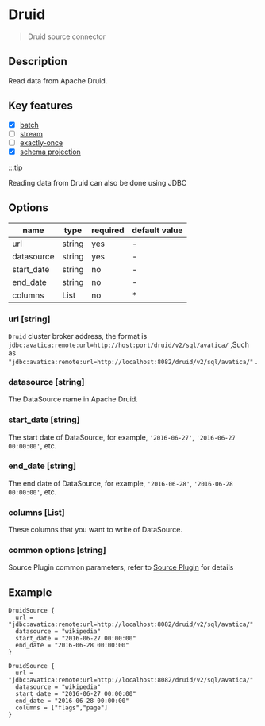 # Druid

> Druid source connector

## Description

Read data from Apache Druid.

## Key features

- [x] [batch](../../concept/connector-v2-features.md)
- [ ] [stream](../../concept/connector-v2-features.md)
- [ ] [exactly-once](../../concept/connector-v2-features.md)
- [x] [schema projection](../../concept/connector-v2-features.md)

:::tip

Reading data from Druid can also be done using JDBC

## Options

| name       | type           | required | default value |
| ---------- | -------------- | -------- | ------------- |
| url        | string       | yes      | -             |
| datasource | string       | yes      | -             |
| start_date | string       | no       | -             |
| end_date   | string       | no       | -             |
| columns    | List<string> | no       | *             |

### url [string]

`Druid` cluster broker address, the format is `jdbc:avatica:remote:url=http://host:port/druid/v2/sql/avatica/` ,Such as `"jdbc:avatica:remote:url=http://localhost:8082/druid/v2/sql/avatica/"` .

### datasource [string]

The DataSource name in Apache Druid.

### start_date [string]

The start date of DataSource, for example, `'2016-06-27'`, `'2016-06-27 00:00:00'`, etc.

### end_date [string]

The end date of DataSource, for example, `'2016-06-28'`, `'2016-06-28 00:00:00'`, etc.

### columns [List<string>]

These columns that you want to write  of DataSource.

### common options [string]

Source Plugin common parameters, refer to [Source Plugin](common-options.mdx) for details


## Example

```hocon
DruidSource {
  url = "jdbc:avatica:remote:url=http://localhost:8082/druid/v2/sql/avatica/"
  datasource = "wikipedia"
  start_date = "2016-06-27 00:00:00"
  end_date = "2016-06-28 00:00:00"
}
```

```hocon
DruidSource {
  url = "jdbc:avatica:remote:url=http://localhost:8082/druid/v2/sql/avatica/"
  datasource = "wikipedia"
  start_date = "2016-06-27 00:00:00"
  end_date = "2016-06-28 00:00:00"
  columns = ["flags","page"]
}
```
